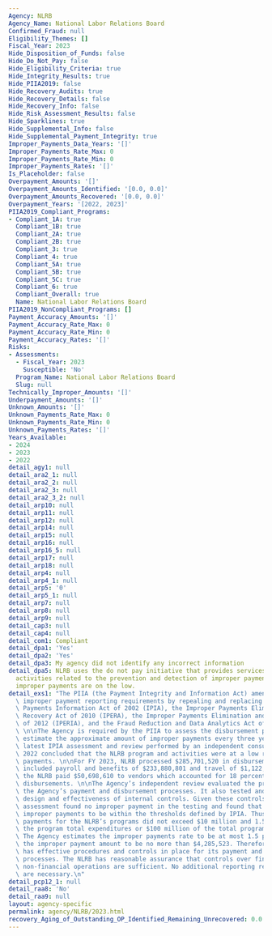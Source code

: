 ```yaml
---
Agency: NLRB
Agency_Name: National Labor Relations Board
Confirmed_Fraud: null
Eligibility_Themes: []
Fiscal_Year: 2023
Hide_Disposition_of_Funds: false
Hide_Do_Not_Pay: false
Hide_Eligibility_Criteria: true
Hide_Integrity_Results: true
Hide_PIIA2019: false
Hide_Recovery_Audits: true
Hide_Recovery_Details: false
Hide_Recovery_Info: false
Hide_Risk_Assessment_Results: false
Hide_Sparklines: true
Hide_Supplemental_Info: false
Hide_Supplemental_Payment_Integrity: true
Improper_Payments_Data_Years: '[]'
Improper_Payments_Rate_Max: 0
Improper_Payments_Rate_Min: 0
Improper_Payments_Rates: '[]'
Is_Placeholder: false
Overpayment_Amounts: '[]'
Overpayment_Amounts_Identified: '[0.0, 0.0]'
Overpayment_Amounts_Recovered: '[0.0, 0.0]'
Overpayment_Years: '[2022, 2023]'
PIIA2019_Compliant_Programs:
- Compliant_1A: true
  Compliant_1B: true
  Compliant_2A: true
  Compliant_2B: true
  Compliant_3: true
  Compliant_4: true
  Compliant_5A: true
  Compliant_5B: true
  Compliant_5C: true
  Compliant_6: true
  Compliant_Overall: true
  Name: National Labor Relations Board
PIIA2019_NonCompliant_Programs: []
Payment_Accuracy_Amounts: '[]'
Payment_Accuracy_Rate_Max: 0
Payment_Accuracy_Rate_Min: 0
Payment_Accuracy_Rates: '[]'
Risks:
- Assessments:
  - Fiscal_Year: 2023
    Susceptible: 'No'
  Program_Name: National Labor Relations Board
  Slug: null
Technically_Improper_Amounts: '[]'
Underpayment_Amounts: '[]'
Unknown_Amounts: '[]'
Unknown_Payments_Rate_Max: 0
Unknown_Payments_Rate_Min: 0
Unknown_Payments_Rates: '[]'
Years_Available:
- 2024
- 2023
- 2022
detail_agy1: null
detail_ara2_1: null
detail_ara2_2: null
detail_ara2_3: null
detail_ara2_3_2: null
detail_arp10: null
detail_arp11: null
detail_arp12: null
detail_arp14: null
detail_arp15: null
detail_arp16: null
detail_arp16_5: null
detail_arp17: null
detail_arp18: null
detail_arp4: null
detail_arp4_1: null
detail_arp5: '0'
detail_arp5_1: null
detail_arp7: null
detail_arp8: null
detail_arp9: null
detail_cap3: null
detail_cap4: null
detail_com1: Compliant
detail_dpa1: 'Yes'
detail_dpa2: 'Yes'
detail_dpa3: My agency did not identify any incorrect information
detail_dpa5: NLRB uses the do not pay initiative that provides services and support
  activities related to the prevention and detection of improper payments.  NLRB's
  improper payments are on the low.
detail_exs1: "The PIIA (the Payment Integrity and Information Act) amends government-wide\
  \ improper payment reporting requirements by repealing and replacing the Improper\
  \ Payments Information Act of 2002 (IPIA), the Improper Payments Elimination and\
  \ Recovery Act of 2010 (IPERA), the Improper Payments Elimination and Recovery Act\
  \ of 2012 (IPERIA), and the Fraud Reduction and Data Analytics Act of 2015 (FRDAA).\
  \ \n\nThe Agency is required by the PIIA to assess the disbursement process and\
  \ estimate the approximate amount of improper payments every three years. The Agency’s\
  \ latest IPIA assessment and review performed by an independent consultant in FY\
  \ 2022 concluded that the NLRB program and activities were at a low risk for improper\
  \ payments. \n\nFor FY 2023, NLRB processed $285,701,520 in disbursements which\
  \ included payroll and benefits of $233,880,801 and travel of $1,122,109.  In addition,\
  \ the NLRB paid $50,698,610 to vendors which accounted for 18 percent of the total\
  \ disbursements. \n\nThe Agency’s independent review evaluated the procedures in\
  \ the Agency’s payment and disbursement processes. It also tested and assessed the\
  \ design and effectiveness of internal controls. Given these controls, the IPIA\
  \ assessment found no improper payment in the testing and found that the estimated\
  \ improper payments to be within the thresholds defined by IPIA. Thus, improper\
  \ payments for the NLRB’s programs did not exceed $10 million and 1.5 percent of\
  \ the program total expenditures or $100 million of the total program expenditures.\
  \ The Agency estimates the improper payments rate to be at most 1.5 percent and\
  \ the improper payment amount to be no more than $4,285,523. Therefore, the NLRB\
  \ has effective procedures and controls in place for its payment and disbursement\
  \ processes. The NLRB has reasonable assurance that controls over financial and\
  \ non-financial operations are sufficient. No additional reporting requirements\
  \ are necessary.\n"
detail_pcp12_1: null
detail_raa8: 'No'
detail_raa9: null
layout: agency-specific
permalink: agency/NLRB/2023.html
recovery_Aging_of_Outstanding_OP_Identified_Remaining_Unrecovered: 0.0
---
```

